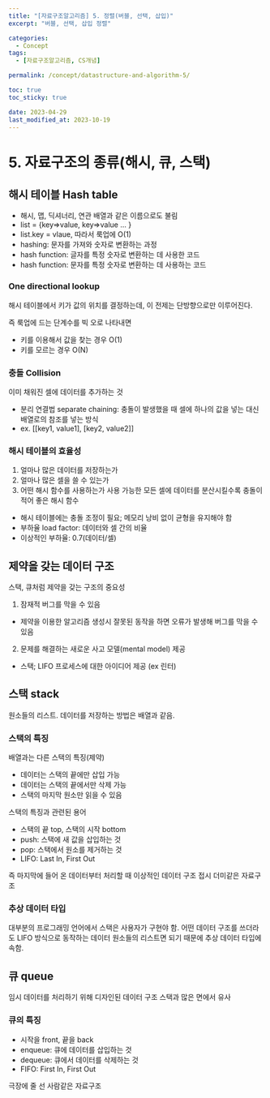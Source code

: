 ```yaml
---
title: "[자료구조알고리즘] 5. 정렬(버블, 선택, 삽입)"
excerpt: "버블, 선택, 삽입 정렬"

categories:
  - Concept
tags:
  - [자료구조알고리즘, CS개념]

permalink: /concept/datastructure-and-algorithm-5/

toc: true
toc_sticky: true

date: 2023-04-29
last_modified_at: 2023-10-19
---
```


# 5. 자료구조의 종류(해시, 큐, 스택)

## 해시 테이블 Hash table

- 해시, 맵, 딕셔너리, 연관 배열과 같은 이름으로도 불림
- list = {key=>value, key=>value ... }
- list.key = vlaue, 따라서 룩업에 O(1)
- hashing: 문자를 가져와 숫자로 변환하는 과정
- hash function: 글자를 특정 숫자로 변환하는 데 사용한 코드
- hash function: 문자를 특정 숫자로 변환하는 데 사용하는 코드

### One directional lookup
해시 테이블에서 키가 값의 위치를 결정하는데, 이 전제는 단방향으로만 이루어진다.

즉 룩업에 드는 단계수를 빅 오로 나타내면
- 키를 이용해서 값을 찾는 경우 O(1)
- 키를 모르는 경우 O(N)

### 충돌 Collision
이미 채워진 셀에 데이터를 추가하는 것

- 분리 연결법 separate chaining: 충돌이 발생했을 때 셀에 하나의 값을 넣는 대신 배열로의 참조를 넣는 방식
- ex. [[key1, value1], [key2, value2]]

### 해시 테이블의 효율성

1. 얼마나 많은 데이터를 저장하는가
2. 얼마나 많은 셀을 쓸 수 있는가
3. 어떤 해시 함수를 사용하는가
사용 가능한 모든 셀에 데이터를 분산시킬수록 충돌이 적어 좋은 해시 함수

- 해시 테이블에는 충돌 조정이 필요; 메모리 낭비 없이 균형을 유지해야 함
- 부하율 load factor: 데이터와 셀 간의 비율
- 이상적인 부하율: 0.7(데이터/셀)

## 제약을 갖는 데이터 구조
스택, 큐처럼 제약을 갖는 구조의 중요성
1. 잠재적 버그를 막을 수 있음
- 제약을 이용한 알고리즘 생성시 잘못된 동작을 하면 오류가 발생해 버그를 막을 수 있음
2. 문제를 해결하는 새로운 사고 모델(mental model) 제공
- 스택; LIFO 프로세스에 대한 아이디어 제공 (ex 린터)

## 스택 stack
원소들의 리스트.
데이터를 저장하는 방법은 배열과 같음.

### 스택의 특징
배열과는 다른 스택의 특징(제약)
- 데이터는 스택의 끝에만 삽입 가능
- 데이터는 스택의 끝에서만 삭제 가능
- 스택의 마지막 원소만 읽을 수 있음

스택의 특징과 관련된 용어
- 스택의 끝 top, 스택의 시작 bottom
- push: 스택에 새 값을 삽입하는 것
- pop: 스택에서 원소를 제거하는 것
- LIFO: Last In, First Out

즉 마지막에 들어 온 데이터부터 처리할 때 이상적인 데이터 구조
접시 더미같은 자료구조

### 추상 데이터 타입
대부분의 프로그래밍 언어에서 스택은 사용자가 구현야 함.
어떤 데이터 구조를 쓰더라도 LIFO 방식으로 동작하는 데이터 원소들의 리스트면 되기 때문에 추상 데이터 타입에 속함.

## 큐 queue
임시 데이터를 처리하기 위해 디자인된 데이터 구조
스택과 많은 면에서 유사

### 큐의 특징
- 시작을 front, 끝을 back
- enqueue: 큐에 데이터를 삽입하는 것
- dequeue: 큐에서 데이터를 삭제하는 것
- FIFO: First In, First Out

극장에 줄 선 사람같은 자료구조